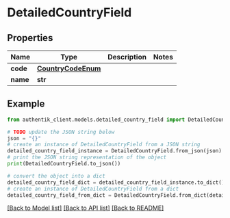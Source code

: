 # DetailedCountryField


## Properties

Name | Type | Description | Notes
------------ | ------------- | ------------- | -------------
**code** | [**CountryCodeEnum**](CountryCodeEnum.md) |  | 
**name** | **str** |  | 

## Example

```python
from authentik_client.models.detailed_country_field import DetailedCountryField

# TODO update the JSON string below
json = "{}"
# create an instance of DetailedCountryField from a JSON string
detailed_country_field_instance = DetailedCountryField.from_json(json)
# print the JSON string representation of the object
print(DetailedCountryField.to_json())

# convert the object into a dict
detailed_country_field_dict = detailed_country_field_instance.to_dict()
# create an instance of DetailedCountryField from a dict
detailed_country_field_from_dict = DetailedCountryField.from_dict(detailed_country_field_dict)
```
[[Back to Model list]](../README.md#documentation-for-models) [[Back to API list]](../README.md#documentation-for-api-endpoints) [[Back to README]](../README.md)


